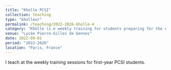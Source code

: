 ```yaml
---
title: "Kholle PCSI"
collection: teaching
type: "kholleur"
permalink: /teaching/2022-2026-kholle-4
category: "Khôlle (i.e weekly training for students preparing for the national engineering school entrance exam)"
venue: "Lycée Pierre-Gilles de Gennes"
date: 2022-09-01
period: "2022-2026"
location: "Paris, France"
---
```


<div style="text-align: justify">
I teach at the weekly training sessions for first-year PCSI students.
</div>
